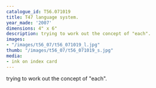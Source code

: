 ```yaml
---
catalogue_id: T56.071019
title: T47 language system.
year_made: '2007'
dimensions: 4" x 6"
description: trying to work out the concept of "each".
images:
- "/images/t56_07/t56_071019_l.jpg"
thumb: "/images/t56_07/t56_071019_s.jpg"
media:
- ink on index card
---
```


trying to work out the concept of "each".
